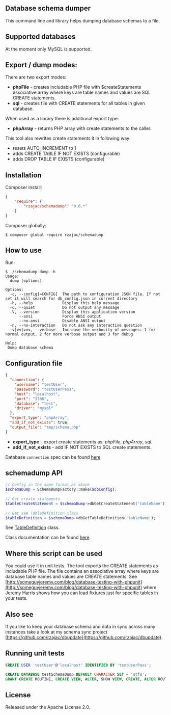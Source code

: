 ## Database schema dumper

This command line and library helps dumping database schemas to a file.

## Supported databases

At the moment only MySQL is supported.

## Export / dump modes:

There are two export modes:

- **phpFile** - creates includable PHP file with $createStatements associative array where keys are table names and values are SQL CREATE statements.
- **sql** - creates file with CREATE statements for all tables in given database.

When used as a library there is additional export type:

- **phpArray** - returns PHP array with create statements to the caller.

This tool also rewrites create statements it in following way:

- resets AUTO_INCREMENT to 1
- adds CREATE TABLE IF NOT EXISTS (configurable)
- adds DROP TABLE IF EXISTS (configurable)


## Installation

Composer install:

```json
{
    "require": {
        "rzajac/schemadump": "0.6.*"
    }
}
```

Composer globally:

```
$ composer global require rzajac/schemadump
```

## How to use

Run:

```
$ ./schemadump dump -h
Usage:
  dump [options]

Options:
  -c, --config[=CONFIG]  The path to configuration JSON file. If not set it will search for db_config.json in current directory
  -h, --help             Display this help message
  -q, --quiet            Do not output any message
  -V, --version          Display this application version
      --ansi             Force ANSI output
      --no-ansi          Disable ANSI output
  -n, --no-interaction   Do not ask any interactive question
  -v|vv|vvv, --verbose   Increase the verbosity of messages: 1 for normal output, 2 for more verbose output and 3 for debug

Help:
 Dump database schema
```

## Configuration file

```json
{
  "connection": {
    "username": "testUser",
    "password": "testUserPass",
    "host": "localhost",
    "port": "3306",
    "database": "test",
    "driver": "mysql"
  },
  "export_type": "phpArray",
  "add_if_not_exists": true,
  "output_file": "tmp/schema.php"
}
```

- **export_type** - export create statements as: _phpFile_, _phpArray_, _sql_.
- **add_if_not_exists** - add IF NOT EXISTS to SQL create statements. 

Database `connection` spec can be found [here](https://github.com/rzajac/phptools/blob/master/src/Db/DbConnect.php#L38)

## schemadump API
 
```php
// Config in the same format as above
$schemaDump = SchemaDumpFactory::make($dbConfig);
 
// Get create statements
$tableCreateStatement = $schemaDump->dbGetCreateStatement('tableName');
 
// Get see TableDefinition class
$tableDefinition = $schemaDump->dbGetTableDefinition('tableName'); 
```

See [TableDefinition](src/TableDefinition.php) class.

Class documentation can be found [here](docs/index.md).

## Where this script can be used

You could use it in unit tests. The tool exports the CREATE statements as includable PHP file. 
The file contains an associative array where keys are database table names and values are CREATE statements.
See [http://someguyjeremy.com/blog/database-testing-with-phpunit](http://someguyjeremy.com/blog/database-testing-with-phpunit) 
where Jeremy Harris shows how you can load fixtures just for specific tables in your tests.

## Also see

If you like to keep your database schema and data in sync across many instances take a 
look at my schema sync project [https://github.com/rzajac/dbupdate](https://github.com/rzajac/dbupdate).

## Running unit tests

```sql
CREATE USER 'testUser'@'localhost' IDENTIFIED BY 'testUserPass';

CREATE DATABASE testSchemaDump DEFAULT CHARACTER SET = 'utf8';
GRANT CREATE ROUTINE, CREATE VIEW, ALTER, SHOW VIEW, CREATE, ALTER ROUTINE, EVENT, INSERT, SELECT, DELETE, TRIGGER, GRANT OPTION, REFERENCES, UPDATE, DROP, EXECUTE, LOCK TABLES, CREATE TEMPORARY TABLES TO 'testUser'@'localhost';
```

## License

Released under the Apache License 2.0.

